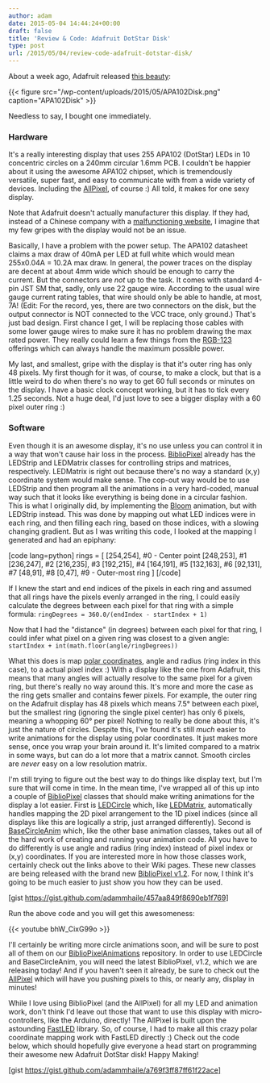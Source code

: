 ```yaml
---
author: adam
date: 2015-05-04 14:44:24+00:00
draft: false
title: 'Review & Code: Adafruit DotStar Disk'
type: post
url: /2015/05/04/review-code-adafruit-dotstar-disk/
---
```


About a week ago, Adafruit released [this beauty](http://www.adafruit.com/products/2477):

{{< figure src="/wp-content/uploads/2015/05/APA102Disk.png" caption="APA102Disk" >}}

Needless to say, I bought one immediately.

<!-- more -->



### Hardware



It's a really interesting display that uses 255 APA102 (DotStar) LEDs in 10 concentric circles on a 240mm circular 1.6mm PCB. I couldn't be happier about it using the awesome APA102 chipset, which is tremendously versatile, super fast, and easy to communicate with from a wide variety of devices. Including the [AllPixel](/AllPixel), of course :) All told, it makes for one sexy display.

Note that Adafruit doesn't actually manufacturer this display. If they had, instead of a Chinese company with a [malfunctioning website](http://www.soya-led.com/), I imagine that my few gripes with the display would not be an issue.

Basically, I have a problem with the power setup. The APA102 datasheet claims a max draw of 40mA per LED at full white which would mean 255x0.04A = 10.2A max draw. In general, the power traces on the display are decent at about 4mm wide which should be enough to carry the current. But the connectors are _not_ up to the task. It comes with standard 4-pin JST SM that, sadly, only use 22 gauge wire. According to the usual wire gauge current rating tables, that wire should only be able to handle, at most, 7A! (Edit: For the record, yes, there are two connectors on the disk, but the output connector is NOT connected to the VCC trace, only ground.) That's just bad design. First chance I get, I will be replacing those cables with some lower gauge wires to make sure it has no problem drawing the max rated power. They really could learn a few things from the [RGB-123](http://rgb-123.com/) offerings which can always handle the maximum possible power.

My last, and smallest, gripe with the display is that it's outer ring has only 48 pixels. My first though for it was, of course, to make a clock, but that is a little weird to do when there's no way to get 60 full seconds or minutes on the display. I have a basic clock concept working, but it has to tick every 1.25 seconds. Not a huge deal, I'd just love to see a bigger display with a 60 pixel outer ring :)



### Software



Even though it is an awesome display, it's no use unless you can control it in a way that won't cause hair loss in the process. [BiblioPixel](/BiblioPixel) already has the LEDStrip and LEDMatrix classes for controlling strips and matrices, respectively. LEDMatrix is right out because there's no way a standard (x,y) coordinate system would make sense. The cop-out way would be to use LEDStrip and then program all the animations in a very hard-coded, manual way such that it looks like everything is being done in a circular fashion. This is what I originally did, by implementing the [Bloom](https://github.com/ManiacalLabs/BiblioPixel/blob/master/matrix_animations.py#L40) animation, but with LEDStrip instead. This was done by mapping out what LED indices were in each ring, and then filling each ring, based on those indices, with a slowing changing gradient. But as I was writing this code, I looked at the mapping I generated and had an epiphany:

[code lang=python]
rings = [
    [254,254],  #0 - Center point
    [248,253],  #1
    [236,247],  #2
    [216,235],  #3
    [192,215],  #4
    [164,191],  #5
    [132,163],  #6
    [92,131],   #7
    [48,91],    #8
    [0,47],     #9 - Outer-most ring
]
[/code]

If I knew the start and end indices of the pixels in each ring and assumed that all rings have the pixels evenly arranged in the ring, I could easily calculate the degrees between each pixel for that ring with a simple formula: `ringDegrees = 360.0/(endIndex - startIndex + 1)`

Now that I had the "distance" (in degrees) between each pixel for that ring, I could infer what pixel on a given ring was closest to a given angle: `startIndex + int(math.floor(angle/ringDegrees))`

What this does is map [polar coordinates](http://en.wikipedia.org/wiki/Polar_coordinate_system), angle and radius (ring index in this case), to a actual pixel index :) With a display like the one from Adafruit, this means that many angles will actually resolve to the same pixel for a given ring, but there's really no way around this. It's more and more the case as the ring gets smaller and contains fewer pixels. For example, the outer ring on the Adafruit display has 48 pixels which means 7.5° between each pixel, but the smallest ring (ignoring the single pixel center) has only 6 pixels, meaning a whopping 60° per pixel! Nothing to really be done about this, it's just the nature of circles. Despite this, I've found it's still _much_ easier to write animations for the display using polar coordinates. It just makes more sense, once you wrap your brain around it. It's limited compared to a matrix in some ways, but can do a lot more that a matrix cannot. Smooth circles are _never_ easy on a low resolution matrix.

I'm still trying to figure out the best way to do things like display text, but I'm sure that will come in time. In the mean time, I've wrapped all of this up into a couple of [BiblioPixel](/BiblioPixel) classes that should make writing animations for the display a lot easier. First is [LEDCircle](https://github.com/ManiacalLabs/BiblioPixel/wiki/LEDCircle) which, like [LEDMatrix](https://github.com/ManiacalLabs/BiblioPixel/wiki/LEDMatrix), automatically handles mapping the 2D pixel arrangement to the 1D pixel indices (since all displays like this are logically a strip, just arranged differently). Second is [BaseCircleAnim](https://github.com/ManiacalLabs/BiblioPixel/wiki/Animations#class-basecircleanim) which, like the other base animation classes, takes out all of the hard work of creating and running your animation code. All you have to do differently is use angle and radius (ring index) instead of pixel index or (x,y) coordinates. If you are interested more in how those classes work, certainly check out the links above to their Wiki pages. These new classes are being released with the brand new [BiblioPixel v1.2](/2015/05/04/bibliopixel-v1-2-is-here/). For now, I think it's going to be much easier to just show you how they can be used.

[gist https://gist.github.com/adammhaile/457aa849f8690eb1f769]

Run the above code and you will get this awesomeness:

{{< youtube bhW_CixG99o >}}

I'll certainly be writing more circle animations soon, and will be sure to post all of them on our [BiblioPixelAnimations](https://github.com/ManiacalLabs/BiblioPixelAnimations) repository. In order to use LEDCircle and BaseCircleAnim, you will need the latest BiblioPixel, v1.2, which we are releasing today! And if you haven't seen it already, be sure to check out the [AllPixel](/AllPixel) which will have you pushing pixels to this, or nearly any, display in minutes!

While I love using BiblioPixel (and the AllPixel) for all my LED and animation work, don't think I'd leave out those that want to use this display with micro-controllers, like the Arduino, directly! The AllPixel is built upon the astounding [FastLED](http://fastled.io) library. So, of course, I had to make all this crazy polar coordinate mapping work with FastLED directly :) Check out the code below, which should hopefully give everyone a head start on programming their awesome new Adafruit DotStar disk! Happy Making!

[gist https://gist.github.com/adammhaile/a769f3ff87ff61f22ace]
